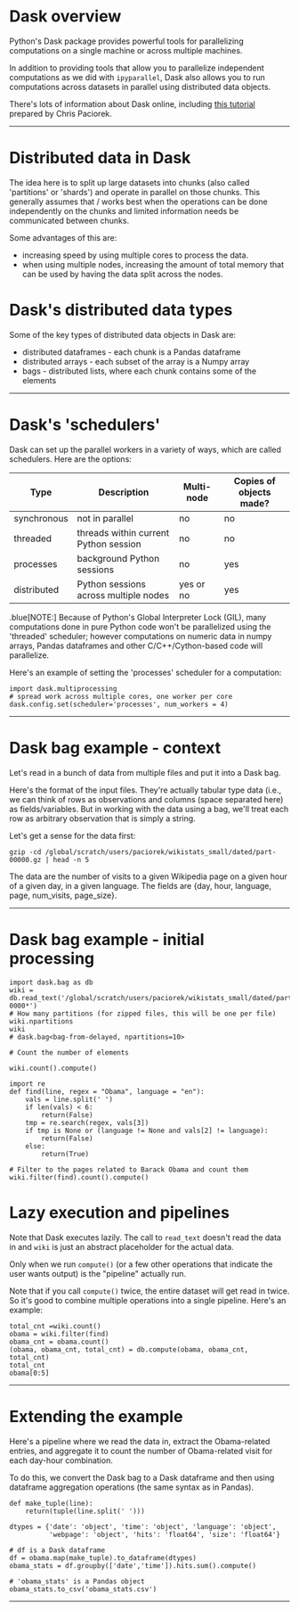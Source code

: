 # Dask overview

Python's Dask package provides powerful tools for parallelizing computations on a single machine or across multiple machines.

In addition to providing tools that allow you to parallelize independent computations as we did with `ipyparallel`, Dask also allows you to run computations across datasets in parallel using distributed data objects.

There's lots of information about Dask online, including [this tutorial](https://github.com/berkeley-scf/tutorial-dask-future) prepared by Chris Paciorek.

---

# Distributed data in Dask

The idea here is to split up large datasets into chunks (also called 'partitions' or 'shards') and operate in parallel on those chunks. This generally assumes that / works best when the operations can be done independently on the chunks and limited information needs be communicated between chunks.

Some advantages of this are:

 - increasing speed by using multiple cores to process the data.
 - when using multiple nodes, increasing the amount of total memory that can be used by having the data split across the nodes.
 
# Dask's distributed data types

Some of the key types of distributed data objects in Dask are:
 
  - distributed dataframes - each chunk is a Pandas dataframe
  - distributed arrays - each subset of the array is a Numpy array
  - bags - distributed lists, where each chunk contains some of the elements
  
---
  
# Dask's 'schedulers'

Dask can set up the parallel workers in a variety of ways, which are called schedulers. Here are the options:

|Type|Description|Multi-node|Copies of objects made?|
|----|-----------|----------|-----------------------|
|synchronous|not in parallel|no|no|
|threaded|threads within current Python session|no|no|
|processes|background Python sessions|no|yes|
|distributed|Python sessions across multiple nodes|yes or no|yes|

.blue[NOTE:] Because of Python's Global Interpreter Lock (GIL), many computations done in pure Python code won't be parallelized using the 'threaded' scheduler; however computations on numeric data in numpy arrays, Pandas dataframes and other C/C++/Cython-based code will parallelize.

Here's an example of setting the 'processes' scheduler for a computation:

```
import dask.multiprocessing
# spread work across multiple cores, one worker per core
dask.config.set(scheduler='processes', num_workers = 4)  
```

---

# Dask bag example - context

Let's read in a bunch of data from multiple files and put it into a Dask bag.

Here's the format of the input files. They're actually tabular type data (i.e., we can think of rows as observations and columns (space separated here) as fields/variables. But in working with the data using a bag, we'll treat each row as arbitrary observation that is simply a string.

Let's get a sense for the data first:

```
gzip -cd /global/scratch/users/paciorek/wikistats_small/dated/part-00000.gz | head -n 5
```

The data are the number of visits to a given Wikipedia page on a given hour of a given day, in a given language. The fields are {day, hour, language, page, num_visits, page_size}.

---

# Dask bag example - initial processing


```
import dask.bag as db
wiki = db.read_text('/global/scratch/users/paciorek/wikistats_small/dated/part-0000*')
# How many partitions (for zipped files, this will be one per file)
wiki.npartitions
wiki
# dask.bag<bag-from-delayed, npartitions=10>

# Count the number of elements

wiki.count().compute()

import re
def find(line, regex = "Obama", language = "en"):
    vals = line.split(' ')
    if len(vals) < 6:
        return(False)
    tmp = re.search(regex, vals[3])
    if tmp is None or (language != None and vals[2] != language):
        return(False)
    else:
        return(True)
    
# Filter to the pages related to Barack Obama and count them
wiki.filter(find).count().compute()
```

# Lazy execution and pipelines

Note that Dask executes lazily. The call to `read_text` doesn't read the data in and `wiki` is just an abstract placeholder for the actual data.

Only when we run `compute()` (or a few other operations that indicate the user wants output) is the "pipeline" actually run. 

Note that if you call `compute()` twice, the entire dataset will get read in twice. So it's good to combine multiple operations into a single pipeline.
Here's an example:

```
total_cnt =wiki.count()
obama = wiki.filter(find)
obama_cnt = obama.count()
(obama, obama_cnt, total_cnt) = db.compute(obama, obama_cnt, total_cnt)
total_cnt
obama[0:5]
```

---

# Extending the example

Here's a pipeline where we read the data in, extract the Obama-related entries, and aggregate it to count the number of Obama-related visit for each day-hour combination.

To do this, we convert the Dask bag to a Dask dataframe and then using dataframe aggregation operations (the same syntax as in Pandas).

```
def make_tuple(line):
    return(tuple(line.split(' ')))

dtypes = {'date': 'object', 'time': 'object', 'language': 'object',
          'webpage': 'object', 'hits': 'float64', 'size': 'float64'}

# df is a Dask dataframe
df = obama.map(make_tuple).to_dataframe(dtypes)
obama_stats = df.groupby(['date','time']).hits.sum().compute()

# 'obama_stats' is a Pandas object
obama_stats.to_csv('obama_stats.csv')
```

---

